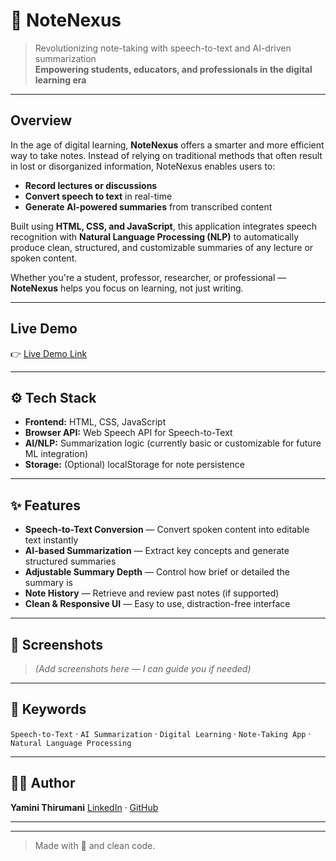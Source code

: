 
# 📝 NoteNexus

> Revolutionizing note-taking with speech-to-text and AI-driven summarization  
> **Empowering students, educators, and professionals in the digital learning era**

---

## Overview

In the age of digital learning, **NoteNexus** offers a smarter and more efficient way to take notes. Instead of relying on traditional methods that often result in lost or disorganized information, NoteNexus enables users to:

-  **Record lectures or discussions**
-  **Convert speech to text** in real-time
-  **Generate AI-powered summaries** from transcribed content

Built using **HTML, CSS, and JavaScript**, this application integrates speech recognition with **Natural Language Processing (NLP)** to automatically produce clean, structured, and customizable summaries of any lecture or spoken content.

Whether you're a student, professor, researcher, or professional — **NoteNexus** helps you focus on learning, not just writing.

---

##  Live Demo

👉 [Live Demo Link]([https://your-demo-link.com](https://drive.google.com/file/d/12uA0P6DxqEA44aFI3FzNg3bf9AnOX5Yh/view?usp=sharing))

---

## ⚙️ Tech Stack

- **Frontend:** HTML, CSS, JavaScript
- **Browser API:** Web Speech API for Speech-to-Text
- **AI/NLP:** Summarization logic (currently basic or customizable for future ML integration)
- **Storage:** (Optional) localStorage for note persistence

---

## ✨ Features

- **Speech-to-Text Conversion** — Convert spoken content into editable text instantly  
- **AI-based Summarization** — Extract key concepts and generate structured summaries  
- **Adjustable Summary Depth** — Control how brief or detailed the summary is  
- **Note History** — Retrieve and review past notes (if supported)  
- **Clean & Responsive UI** — Easy to use, distraction-free interface  


---

## 📸 Screenshots

> *(Add screenshots here — I can guide you if needed)*

---



## 🧠 Keywords

`Speech-to-Text` · `AI Summarization` · `Digital Learning` · `Note-Taking App` · `Natural Language Processing`

---

## 🙋‍♀️ Author

**Yamini Thirumani**
[LinkedIn](https://linkedin.com/in/yamini-thirumani) · [GitHub](https://github.com/yamini-thirumani)

---
---

> Made with 💖 and clean code.

